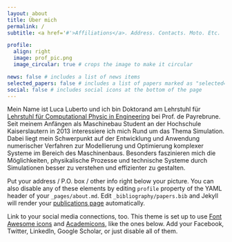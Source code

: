 ```yaml
---
layout: about
title: Über mich
permalink: /
subtitle: <a href='#'>Affiliations</a>. Address. Contacts. Moto. Etc.

profile:
  align: right
  image: prof_pic.png
  image_circular: true # crops the image to make it circular

news: false # includes a list of news items
selected_papers: false # includes a list of papers marked as "selected={true}"
social: false # includes social icons at the bottom of the page
---
```


Mein Name ist Luca Luberto und ich bin Doktorand am Lehrstuhl für [Lehrstuhl für Computational Physic in Engineering](https://mv.rptu.de/fgs/cpe/cpe) bei Prof. de Payrebrune. Seit meinem Anfängen als Maschinebau Student an der Hochschule Kaiserslautern in 2013 interessiere ich mich Rund um das Thema Simulation. Dabei liegt mein Schwerpunkt auf der Entwicklung und Anwendung numerischer Verfahren zur Modellierung und Optimierung komplexer Systeme im Bereich des Maschinenbaus. Besonders faszinieren mich die Möglichkeiten, physikalische Prozesse und technische Systeme durch Simulationen besser zu verstehen und effizienter zu gestalten.

Put your address / P.O. box / other info right below your picture. You can also disable any of these elements by editing `profile` property of the YAML header of your `_pages/about.md`. Edit `_bibliography/papers.bib` and Jekyll will render your [publications page](/al-folio/publications/) automatically.

Link to your social media connections, too. This theme is set up to use [Font Awesome icons](https://fontawesome.com/) and [Academicons](https://jpswalsh.github.io/academicons/), like the ones below. Add your Facebook, Twitter, LinkedIn, Google Scholar, or just disable all of them.
